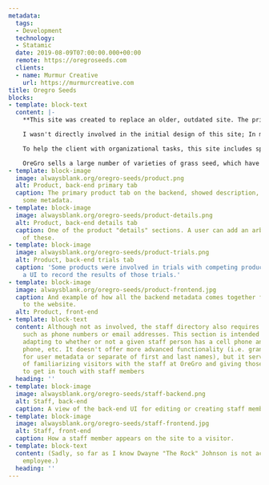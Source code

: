```yaml
---
metadata:
  tags:
  - Development
  technology:
  - Statamic
  date: 2019-08-09T07:00:00.000+00:00
  remote: https://oregroseeds.com
  clients:
  - name: Murmur Creative
    url: https://murmurcreative.com
title: Oregro Seeds
blocks:
- template: block-text
  content: |-
    **This site was created to replace an older, outdated site. The primary function of the site is to inform visitors of the wide range of products OreGro, Inc. offers, as well as provide background on the company itself.**

    I wasn't directly involved in the initial design of this site; In my capacity as an in-house developer for Murmur Creative, I was given an already-approved design for implementation. On this project, we split development up into front-end and back-end; I built the underlying structure and customized the back-end while one of my co-workers assembled the CSS and JavaScript for the front-end. The size of the Murmur development team and our tight schedules usually mean this type of collaboration isn't possible, for the stars aligned for this project and it resulted in a much, much shorter turnaround that usual--I'm hoping to use the same or a similar process for additional projects in the future.

    To help the client with organizational tasks, this site includes special repositories for staff members (for the staff directory) and the products in their catalog.

    OreGro sells a large number of varieties of grass seed, which have different uses, planting times, qualities, etc. In short, each product needed to include a significant amount of metadata. I wanted this data to be structured, so that it could be understood on some level by a machine, but also be accessible via a UI that would make sense to a human user. The data storage and UI features of Statamic made this relatively straightforward: Instead of having to determine how to actual store and query data, I just had to consider how I wanted it organized, and how I wanted people to interact with it
- template: block-image
  image: alwaysblank.org/oregro-seeds/product.png
  alt: Product, back-end primary tab
  caption: The primary product tab on the backend, showed description, variety, and
    some metadata.
- template: block-image
  image: alwaysblank.org/oregro-seeds/product-details.png
  alt: Product, back-end details tab
  caption: One of the product "details" sections. A user can add an arbitrary number
    of these.
- template: block-image
  image: alwaysblank.org/oregro-seeds/product-trials.png
  alt: Product, back-end trials tab
  caption: 'Some products were involved in trials with competing products: This is
    a UI to record the results of those trials.'
- template: block-image
  image: alwaysblank.org/oregro-seeds/product-frontend.jpg
  caption: And example of how all the backend metadata comes together for a visitor
    to the website.
  alt: Product, front-end
- template: block-text
  content: Although not as involved, the staff directory also requires some metadata,
    such as phone numbers or email addresses. This section is intended to be flexible,
    adapting to whether or not a given staff person has a cell phone and/or office
    phone, etc. It doesn't offer more advanced functionality (i.e. granular searches
    for user metadata or separate of first and last names), but it serves the purpose
    of familiarizing visitors with the staff at OreGro and giving those visitors ways
    to get in touch with staff members
  heading: ''
- template: block-image
  image: alwaysblank.org/oregro-seeds/staff-backend.png
  alt: Staff, back-end
  caption: A view of the back-end UI for editing or creating staff members.
- template: block-image
  image: alwaysblank.org/oregro-seeds/staff-frontend.jpg
  alt: Staff, front-end
  caption: How a staff member appears on the site to a visitor.
- template: block-text
  content: (Sadly, so far as I know Dwayne "The Rock" Johnson is not actually an OreGro
    employee.)
  heading: ''
---
```

